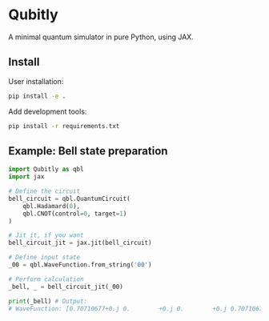 # Qubitly

A minimal quantum simulator in pure Python, using JAX.

## Install

User installation:
```bash
pip install -e .
```

Add development tools:
```bash
pip install -r requirements.txt
```

## Example: Bell state preparation

```python
import Qubitly as qbl
import jax

# Define the circuit
bell_circuit = qbl.QuantumCircuit(
    qbl.Hadamard(0),
    qbl.CNOT(control=0, target=1)
)

# Jit it, if you want
bell_circuit_jit = jax.jit(bell_circuit)

# Define input state
_00 = qbl.WaveFunction.from_string('00')

# Perform calculation
_bell, _ = bell_circuit_jit(_00)

print(_bell) # Output: 
# WaveFunction: [0.70710677+0.j 0.        +0.j 0.        +0.j 0.70710677+0.j]
```

